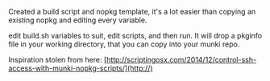 Created a build script and nopkg template, it's a lot easier than copying an existing nopkg and editing every variable.

edit build.sh variables to suit, edit scripts, and then run. It will drop a pkginfo file in your working directory, that you can copy into your munki repo.

Inspiration stolen from here:
[http://scriptingosx.com/2014/12/control-ssh-access-with-munki-nopkg-scripts/](http://)